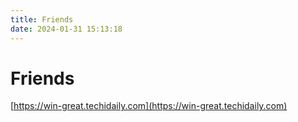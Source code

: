 ```yaml
---
title: Friends
date: 2024-01-31 15:13:18
---
```


# Friends

[https://win-great.techidaily.com](https://win-great.techidaily.com)